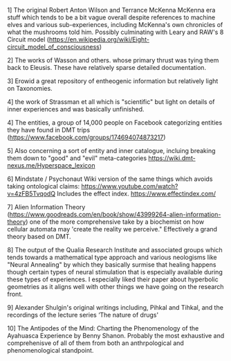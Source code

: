 1] The original Robert Anton Wilson and Terrance McKenna McKenna era stuff which tends to be a bit vague overall despite references to machine elves and various sub-experiences, including McKenna's own chronicles of what the mushrooms told him. Possibly culminating with Leary and RAW's 8 Circuit model (https://en.wikipedia.org/wiki/Eight-circuit_model_of_consciousness) 

2] The works of Wasson and others. whose primary thrust was tying them back to Eleusis. These have relatively sparse detailed documentation. 

3] Erowid a great repository of entheogenic information but relatively light on Taxonomies.

4] the work of Strassman et all which is "scientific" but light on details of inner experiences and was basically unfinished.  

4] The entities, a group of 14,000 people on Facebook categorizing entities they have found in DMT trips (https://www.facebook.com/groups/174694074873217)

5] Also concerning a sort of entity and inner catalogue, incluing  breaking them down to "good" and "evil" meta-categories  https://wiki.dmt-nexus.me/Hyperspace_lexicon

6] Mindstate / Psychonaut Wiki version of the same things which avoids taking ontological claims:  https://www.youtube.com/watch?v=4zFB5TvqodQ Includes the effect index.  https://www.effectindex.com/

7] Alien Information Theory (https://www.goodreads.com/en/book/show/43999264-alien-information-theory) one of the more comprehensive take by a biochemist on how cellular automata may 'create the reality we perceive." Effectively a grand theory based on DMT.

8] The output of the Qualia Research Institute and associated groups which tends towards a mathematical type approach and various neologisms like "Neural Annealing" by which they basically surmise that healing happens though certain types of neural stimulation that is especially available during these types of experiences. I especially liked their paper about hyperbolic geometries as it aligns well with other things we have going on the research front. 

9] Alexander Shulgin's original writings including, Pihkal and Tihkal, and the recordings of the lecture series ‘The nature of drugs'

10] The Antipodes of the Mind: Charting the Phenomenology of the Ayahuasca Experience by Benny Shanon.  Probably the most exhaustive and comprehenisve of all of them from both an anthrpological and phenomenological standpoint.


